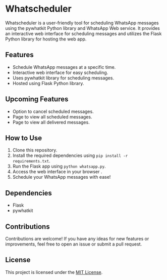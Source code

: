 # Whatscheduler

Whatscheduler is a user-friendly tool for scheduling WhatsApp messages using the pywhatkit Python library and WhatsApp Web service. It provides an interactive web interface for scheduling messages and utilizes the Flask Python library for hosting the web app.

## Features

- Schedule WhatsApp messages at a specific time.
- Interactive web interface for easy scheduling.
- Uses pywhatkit library for scheduling messages.
- Hosted using Flask Python library.

## Upcoming Features

- Option to cancel scheduled messages.
- Page to view all scheduled messages.
- Page to view all delivered messages.

## How to Use

1. Clone this repository.
2. Install the required dependencies using `pip install -r requirements.txt`.
3. Run the Flask app using `python whatsapp.py`.
4. Access the web interface in your browser .
5. Schedule your WhatsApp messages with ease!

## Dependencies

- Flask
- pywhatkit

## Contributions

Contributions are welcome! If you have any ideas for new features or improvements, feel free to open an issue or submit a pull request.

## License

This project is licensed under the [MIT License](LICENSE).